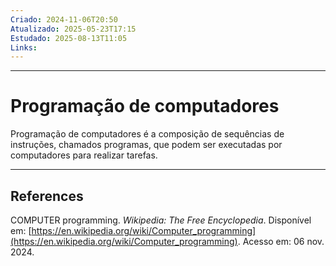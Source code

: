 ```yaml
---
Criado: 2024-11-06T20:50
Atualizado: 2025-05-23T17:15
Estudado: 2025-08-13T11:05
Links:
---
```

---
# Programação de computadores

Programação de computadores é a composição de sequências de instruções, chamados programas, que podem ser executadas por computadores para realizar tarefas.


---
## References

COMPUTER programming. _Wikipedia: The Free Encyclopedia_. Disponível em: [https://en.wikipedia.org/wiki/Computer_programming](https://en.wikipedia.org/wiki/Computer_programming). Acesso em: 06 nov. 2024.